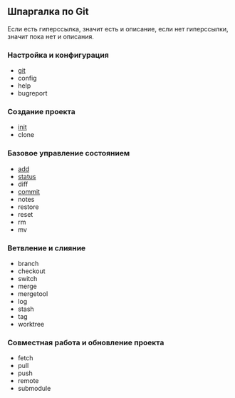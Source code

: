 ## Шпаргалка по Git

Если есть гиперссылка, значит есть и описание, если нет гиперссылки, значит пока нет и описания.

### Настройка и конфигурация

- [git](/setup_and_config/git)
- config
- help
- bugreport


### Создание проекта

- [init](/getting_and_creating_projects/init)
- clone

### Базовое управление состоянием

- [add](/basic_snapshotting/add)
- [status](/basic_snapshotting/status)
- diff
- [commit](/basic_snapshotting/commit)
- notes
- restore
- reset
- rm
- mv

### Ветвление и слияние

- branch
- checkout
- switch
- merge
- mergetool
- log
- stash
- tag
- worktree

### Совместная работа и обновление проекта

- fetch
- pull
- push
- remote
- submodule


